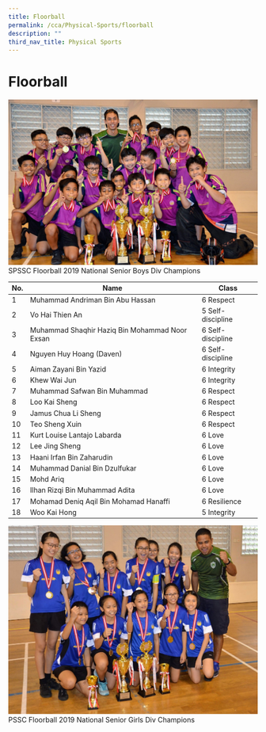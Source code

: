 ```yaml
---
title: Floorball
permalink: /cca/Physical-Sports/floorball
description: ""
third_nav_title: Physical Sports
---
```

# **Floorball**

![](/images/2019%20Senior%20Floorball%20Boys.jpg)
SPSSC Floorball 2019 National Senior Boys Div Champions

| No. 	| Name 	| Class 	|
|---	|---	|---	|
| 1 	| Muhammad Andriman Bin Abu Hassan 	| 6 Respect 	|
| 2 	| Vo Hai Thien An 	| 5 Self-discipline 	|
| 3 	| Muhammad Shaqhir Haziq Bin Mohammad Noor Exsan 	| 6 Self-discipline 	|
| 4 	| Nguyen Huy Hoang (Daven) 	| 6 Self-discipline 	|
| 5 	| Aiman Zayani Bin Yazid 	| 6 Integrity 	|
| 6 	| Khew Wai Jun 	| 6 Integrity 	|
| 7 	| Muhammad Safwan Bin Muhammad 	| 6 Respect 	|
| 8 	| Loo Kai Sheng 	| 6 Respect 	|
| 9 	| Jamus Chua Li Sheng 	| 6 Respect 	|
| 10 	| Teo Sheng Xuin 	| 6 Respect 	|
| 11 	| Kurt Louise Lantajo Labarda 	| 6 Love 	|
| 12 	| Lee Jing Sheng 	| 6 Love 	|
| 13 	| Haani Irfan Bin Zaharudin 	| 6 Love 	|
| 14 	| Muhammad Danial Bin Dzulfukar 	| 6 Love 	|
| 15 	| Mohd Ariq 	| 6 Love 	|
| 16 	| Ilhan Rizqi Bin Muhammad Adita 	| 6 Love 	|
| 17 	| Mohamad Deniq Aqil Bin Mohamad Hanaffi 	| 6 Resilience 	|
| 18 	| Woo Kai Hong 	| 5 Integrity 	|

![](/images/2019%20Senior%20Floorball%20Girls.jpg)
PSSC Floorball 2019 National Senior Girls Div Champions